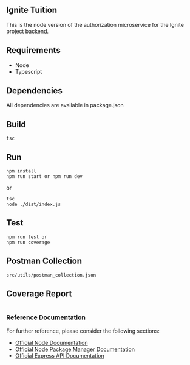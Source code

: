 ## Ignite Tuition

This is the node version of the authorization microservice for the Ignite project backend.

## Requirements

- Node
- Typescript

## Dependencies

All dependencies are available in package.json

## Build

```
tsc
```

## Run

```
npm install
npm run start or npm run dev
```

or

```
tsc
node ./dist/index.js
```

## Test

```
npm run test or
npm run coverage
```

## Postman Collection

```
src/utils/postman_collection.json
```

## Coverage Report

```

```

### Reference Documentation

For further reference, please consider the following sections:

- [Official Node Documentation](https://nodejs.org/en/docs)
- [Official Node Package Manager Documentation](https://docs.npmjs.com/)
- [Official Express API Documentation](https://expressjs.com/en/5x/api.html)
